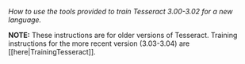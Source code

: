 *How to use the tools provided to train Tesseract 3.00-3.02 for a new language.*

**NOTE:** These instructions are for older versions of Tesseract. Training instructions for the more recent version (3.03-3.04) are [[here|TrainingTesseract]].
